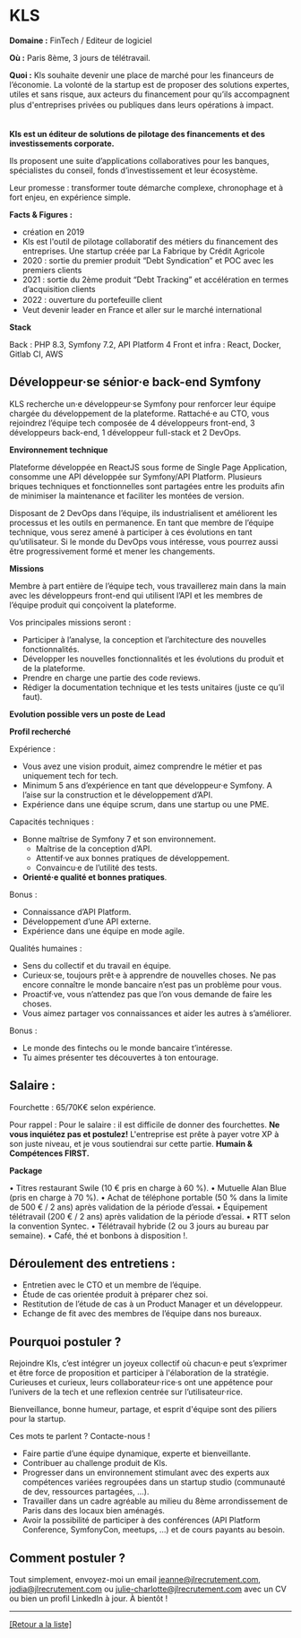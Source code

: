 # KLS

**Domaine :** FinTech / Editeur de logiciel

**Où :** Paris 8ème, 3 jours de télétravail.

**Quoi :** Kls souhaite devenir une place de marché pour les financeurs de l’économie. La volonté de la startup est de proposer des solutions expertes, utiles et sans risque, aux acteurs du financement pour qu’ils accompagnent plus d'entreprises privées ou publiques dans leurs opérations à impact. ㅤ ㅤㅤㅤㅤㅤㅤㅤㅤㅤㅤㅤㅤㅤㅤㅤㅤㅤㅤㅤㅤㅤ

**Kls est un éditeur de solutions de pilotage des financements et des investissements corporate.**

Ils proposent une suite d’applications collaboratives pour les banques, spécialistes du conseil, fonds d’investissement et leur écosystème.

Leur promesse : transformer toute démarche complexe, chronophage et à fort enjeu, en expérience simple.

**Facts & Figures :**

* création en 2019
* Kls est l'outil de pilotage collaboratif des métiers du financement des entreprises. Une startup créée par La Fabrique by Crédit Agricole
* 2020 : sortie du premier produit “Debt Syndication” et POC avec les premiers clients
* 2021 : sortie du 2ème produit “Debt Tracking” et accélération en termes d’acquisition clients
* 2022 : ouverture du portefeuille client ㅤㅤ
* Veut devenir leader en France et aller sur le marché international

**Stack**

Back : PHP 8.3, Symfony 7.2, API Platform 4
Front et infra : React, Docker, Gitlab CI, AWS


## Développeur·se sénior·e back-end Symfony 

KLS recherche un·e développeur·se Symfony pour renforcer leur équipe chargée du développement de la plateforme.
Rattaché·e au CTO, vous rejoindrez l’équipe tech composée de 4 développeurs front-end, 3 développeurs back-end, 1 développeur full-stack et 2 DevOps.

**Environnement technique** 

Plateforme développée en ReactJS sous forme de Single Page Application, consomme une API développée sur Symfony/API Platform. Plusieurs briques techniques et fonctionnelles sont partagées entre les produits afin de minimiser la maintenance et faciliter les montées de version.

Disposant de 2 DevOps dans l’équipe, ils industrialisent et améliorent les processus et les outils en permanence. En tant que membre de l’équipe technique, vous serez amené à participer à ces évolutions en tant qu’utilisateur. Si le monde du DevOps vous intéresse, vous pourrez aussi être progressivement formé et mener les changements.


**Missions**

Membre à part entière de l’équipe tech, vous travaillerez main dans la main avec les développeurs front-end qui utilisent l’API et les membres de l’équipe produit qui conçoivent la plateforme. 

Vos principales missions seront :

* Participer à l’analyse, la conception et l’architecture des nouvelles fonctionnalités.
* Développer les nouvelles fonctionnalités et les évolutions du produit et de la plateforme.
* Prendre en charge une partie des code reviews.
* Rédiger la documentation technique et les tests unitaires (juste ce qu’il faut).

**Evolution possible vers un poste de Lead**

**Profil recherché**

Expérience : 

* Vous avez une vision produit, aimez comprendre le métier et pas uniquement tech for tech.
* Minimum 5 ans d’expérience en tant que développeur·e Symfony. A l’aise sur la construction et le développement d’API.
* Expérience dans une équipe scrum, dans une startup ou une PME.

Capacités techniques : 

* Bonne maîtrise de Symfony 7 et son environnement.
	* Maîtrise de la conception d’API.
	* Attentif·ve aux bonnes pratiques de développement.
	* Convaincu·e de l’utilité des tests.
* **Orienté·e qualité et bonnes pratiques**.

Bonus :

* Connaissance d’API Platform.
* Développement d’une API externe.
* Expérience dans une équipe en mode agile.

Qualités humaines : 

* Sens du collectif et du travail en équipe.
* Curieux·se, toujours prêt·e à apprendre de nouvelles choses. Ne pas encore connaître le monde bancaire n’est pas un problème pour vous.
* Proactif·ve, vous n’attendez pas que l’on vous demande de faire les choses.
* Vous aimez partager vos connaissances et aider les autres à s’améliorer.

Bonus :

* Le monde des fintechs ou le monde bancaire t’intéresse.
* Tu aimes présenter tes découvertes à ton entourage.


## Salaire : 

Fourchette : 65/70K€ selon expérience. 

Pour rappel :  Pour le salaire : il est difficile de donner des fourchettes. **Ne vous inquiétez pas et postulez!** L'entreprise est prête à payer votre XP à son juste niveau, et je vous soutiendrai sur cette partie. **Humain & Compétences FIRST.**

**Package**

• Titres restaurant Swile (10 € pris en charge à 60 %).
• Mutuelle Alan Blue (pris en charge à 70 %).
• Achat de téléphone portable (50 % dans la limite de 500 € / 2 ans) après validation de la période d’essai.
• Équipement télétravail (200 € / 2 ans) après validation de la période d’essai.
• RTT selon la convention Syntec.
• Télétravail hybride (2 ou 3 jours au bureau par semaine).
• Café, thé et bonbons à disposition !.


## Déroulement des entretiens :

* Entretien avec le CTO et un membre de l’équipe.
* Étude de cas orientée produit à préparer chez soi.
* Restitution de l’étude de cas à un Product Manager et un développeur.
* Echange de fit avec des membres de l’équipe dans nos bureaux.


## Pourquoi postuler ?


Rejoindre Kls, c’est intégrer un joyeux collectif où chacun·e peut s’exprimer et être force de proposition et participer à l'élaboration de la stratégie. Curieuses et curieux, leurs collaborateur·rice·s ont une appétence pour l’univers de la tech et une reflexion centrée sur l’utilisateur·rice. 

Bienveillance, bonne humeur, partage, et esprit d'équipe sont des piliers pour la startup.

Ces mots te parlent ? Contacte-nous ! 

* Faire partie d’une équipe dynamique, experte et bienveillante.
* Contribuer au challenge produit de Kls.
* Progresser dans un environnement stimulant avec des experts aux compétences variées regroupées dans un startup studio (communauté de dev, ressources partagées, …).
* Travailler dans un cadre agréable au milieu du 8ème arrondissement de Paris dans des locaux bien aménagés.
* Avoir la possibilité de participer à des conférences (API Platform Conference, SymfonyCon, meetups, …) et de cours payants au besoin.


## Comment postuler ?

Tout simplement, envoyez-moi un email jeanne@jlrecrutement.com, jodia@jlrecrutement.com ou julie-charlotte@jlrecrutement.com avec un CV ou bien un profil LinkedIn à jour. À bientôt !


----
<a href="https://github.com/jlondiche/job-board-php/blob/master/README.md">[Retour a la liste]</a> 